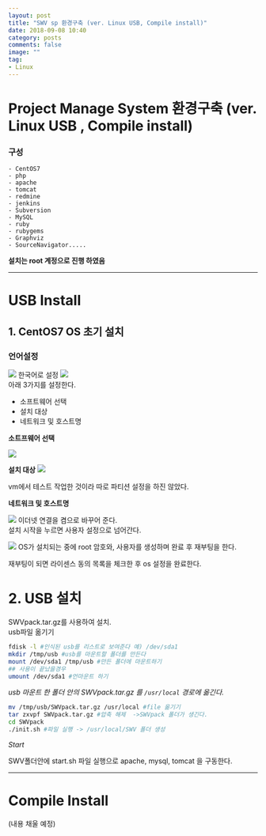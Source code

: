 ```yaml
---
layout: post
title: "SWV sp 환경구축 (ver. Linux USB, Compile install)"
date: 2018-09-08 10:40
category: posts
comments: false
image: ""
tag:
- Linux
---
```


# Project Manage System 환경구축 (ver. Linux USB , Compile install)
### 구성
```
- CentOS7
- php
- apache
- tomcat
- redmine
- jenkins
- Subversion
- MySQL
- ruby
- rubygems
- Graphviz
- SourceNavigator.....
```
**설치는 root 계정으로 진행 하였음**

---------------------------------------
# USB Install
## 1. CentOS7 OS 초기 설치
### 언어설정  

![](../../images/posts/SWV/centos7.JPG)
한국어로 설정
![](../../images/posts/SWV/centos7_summary.JPG)  
 아래 3가지를 설정한다.
- 소프트웨어 선택
- 설치 대상
- 네트워크 및 호스트명

**소트프웨어 선택**  

![](../../images/posts/SWV/centos7_software.JPG)

**설치 대상**
![](../../images/posts/SWV/centos7_disk.JPG)   

 vm에서 테스트 작업한 것이라 따로 파티션 설정을 하진 않았다.  

 **네트워크 및 호스트명**

 ![](../../images/posts/SWV/centos7_netWork.JPG)
이더넷 연결을 켬으로 바꾸어 준다.  
설치 시작을 누르면 사용자 설정으로 넘어간다.


 ![](../../images/posts/SWV/centos7_user.JPG)
 OS가 설치되는 중에 root 암호와, 사용자를 생성하며 완료 후 재부팅을 한다.  

 재부팅이 되면 라이센스 동의 목록을 체크한 후 os 설정을 완료한다.
# 2. USB 설치
SWVpack.tar.gz를 사용하여 설치.  
usb파일 옮기기
```sh
fdisk -l #인식된 usb를 리스트로 보여준다 예) /dev/sda1
mkdir /tmp/usb #usb를 마운트할 폴더를 만든다
mount /dev/sda1 /tmp/usb #만든 폴더에 마운트하기
## 사용이 끝났을경우
umount /dev/sda1 #언마운트 하기
```
*usb 마운트 한 폴더 안의  SWVpack.tar.gz 를 `/usr/local` 경로에 옮긴다.*

```sh
mv /tmp/usb/SWVpack.tar.gz /usr/local #file 옮기기
tar zxvpf SWVpack.tar.gz #압축 해제  ->SWVpack 폴더가 생긴다.
cd SWVpack
./init.sh #파일 실행 -> /usr/local/SWV 폴더 생성
```
*Start*  

SWV폴더안에 start.sh 파일 실행으로 apache, mysql, tomcat 을 구동한다.

---------------------------------------
# Compile Install
(내용 채울 예정)

